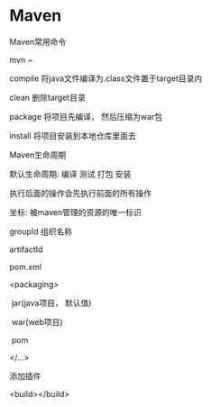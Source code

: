 # Maven

Maven常用命令

mvn ~

compile 将java文件编译为.class文件置于target目录内

clean 删除target目录

package 将项目先编译， 然后压缩为war包

install 将项目安装到本地仓库里面去





Maven生命周期



默认生命周期: 编译 测试 打包 安装   

执行后面的操作会先执行前面的所有操作



坐标: 被maven管理的资源的唯一标识

groupId 组织名称

artifactId 



pom.xml

\<packaging>

​	jar(java项目， 默认值)

​	war(web项目)

​	pom

</...>



添加插件

\<build>\</build>